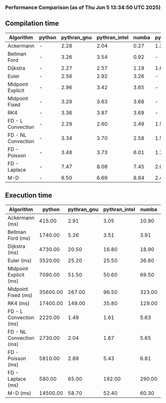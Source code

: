 ### Performance Comparison (as of Thu Jun  5 13:34:50 UTC 2025)
## Compilation time
Algorithm                 | python                    | pythran_gnu               | pythran_intel             | numba                     | pyccel_gnu_c              | pyccel_gnu_fortran        | pyccel_intel_c            | pyccel_intel_fortran     
------------------------- | ------------------------- | ------------------------- | ------------------------- | ------------------------- | ------------------------- | ------------------------- | ------------------------- | -------------------------
Ackermann                 | -                         | 2.28                      | 2.04                      | 0.27                      | 1.31                      | 1.35                      | 1.38                      | -                        
Bellman Ford              | -                         | 3.26                      | 3.54                      | 0.92                      | -                         | -                         | -                         | -                        
Dijkstra                  | -                         | 2.27                      | 2.57                      | 1.19                      | 1.69                      | 1.59                      | 1.84                      | -                        
Euler                     | -                         | 2.56                      | 2.92                      | 3.26                      | -                         | -                         | -                         | -                        
Midpoint Explicit         | -                         | 2.96                      | 3.42                      | 3.65                      | -                         | -                         | -                         | -                        
Midpoint Fixed            | -                         | 3.29                      | 3.63                      | 3.68                      | -                         | -                         | -                         | -                        
RK4                       | -                         | 3.36                      | 3.87                      | 3.69                      | -                         | -                         | -                         | -                        
FD - L Convection         | -                         | 2.29                      | 2.60                      | 2.49                      | 1.52                      | 1.43                      | 1.64                      | -                        
FD - NL Convection        | -                         | 3.34                      | 3.70                      | 2.58                      | 1.59                      | 1.52                      | 1.70                      | -                        
FD - Poisson              | -                         | 3.48                      | 3.73                      | 6.01                      | 1.75                      | 1.80                      | 1.81                      | -                        
FD - Laplace              | -                         | 7.47                      | 8.08                      | 7.45                      | 2.00                      | 1.94                      | 1.96                      | -                        
M-D                       | -                         | 6.50                      | 6.69                      | 8.84                      | 2.43                      | 2.53                      | 2.65                      | -                        

## Execution time
Algorithm                 | python                    | pythran_gnu               | pythran_intel             | numba                     | pyccel_gnu_c              | pyccel_gnu_fortran        | pyccel_intel_c            | pyccel_intel_fortran     
------------------------- | ------------------------- | ------------------------- | ------------------------- | ------------------------- | ------------------------- | ------------------------- | ------------------------- | -------------------------
Ackermann (ms)            | 415.00                    | 2.91                      | 3.05                      | 10.90                     | 1.27                      | 1.33                      | 4.79                      | -                        
Bellman Ford (ms)         | 1740.00                   | 5.26                      | 3.51                      | 3.91                      | -                         | -                         | -                         | -                        
Dijkstra (ms)             | 4730.00                   | 20.50                     | 16.80                     | 18.90                     | 69.90                     | 18.20                     | 52.00                     | -                        
Euler (ms)                | 3520.00                   | 25.20                     | 25.50                     | 36.60                     | -                         | -                         | -                         | -                        
Midpoint Explicit (ms)    | 7090.00                   | 51.50                     | 50.60                     | 69.50                     | -                         | -                         | -                         | -                        
Midpoint Fixed (ms)       | 35600.00                  | 267.00                    | 96.50                     | 323.00                    | -                         | -                         | -                         | -                        
RK4 (ms)                  | 17400.00                  | 149.00                    | 35.80                     | 129.00                    | -                         | -                         | -                         | -                        
FD - L Convection (ms)    | 2220.00                   | 1.49                      | 1.61                      | 5.63                      | 6.80                      | 1.63                      | 3.41                      | -                        
FD - NL Convection (ms)   | 2730.00                   | 2.04                      | 1.67                      | 5.65                      | 6.65                      | 1.65                      | 3.14                      | -                        
FD - Poisson (ms)         | 5810.00                   | 2.89                      | 5.43                      | 6.81                      | 16.10                     | 2.63                      | 12.40                     | -                        
FD - Laplace (ms)         | 580.00                    | 65.00                     | 192.00                    | 290.00                    | 483.00                    | 56.20                     | 294.00                    | -                        
M-D (ms)                  | 14500.00                  | 58.70                     | 52.40                     | 60.30                     | 114.00                    | 62.30                     | 70.50                     | -                        
